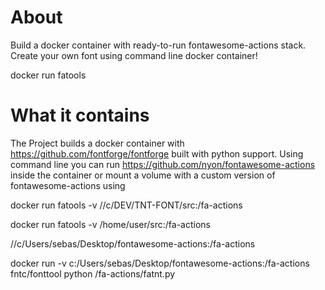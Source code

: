 # About

Build a docker container with ready-to-run fontawesome-actions stack.
Create your own font using command line docker container!

docker run fatools


# What it contains

The Project builds a docker container with https://github.com/fontforge/fontforge built with python support.
Using command line you can run https://github.com/nyon/fontawesome-actions inside the container or
mount a volume with a custom version of fontawesome-actions using


docker run fatools -v //c/DEV/TNT-FONT/src:/fa-actions

docker run fatools -v /home/user/src:/fa-actions

//c/Users/sebas/Desktop/fontawesome-actions:/fa-actions

docker run -v c:/Users/sebas/Desktop/fontawesome-actions:/fa-actions fntc/fonttool python /fa-actions/fatnt.py